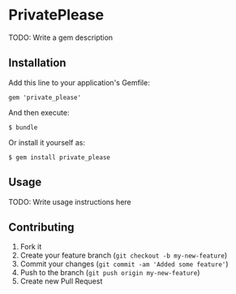 # PrivatePlease

TODO: Write a gem description

## Installation

Add this line to your application's Gemfile:

    gem 'private_please'

And then execute:

    $ bundle

Or install it yourself as:

    $ gem install private_please

## Usage

TODO: Write usage instructions here

## Contributing

1. Fork it
2. Create your feature branch (`git checkout -b my-new-feature`)
3. Commit your changes (`git commit -am 'Added some feature'`)
4. Push to the branch (`git push origin my-new-feature`)
5. Create new Pull Request
